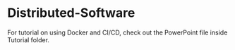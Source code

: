# Distributed-Software
For tutorial on using Docker and CI/CD, check out the PowerPoint file inside Tutorial folder.

